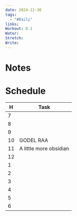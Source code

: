 ```yaml
---
date: 2024-12-30
tags:
  - "#Daily"
links: 
Workout: 0.1
Water: 
Stretch: 
Write:
---
```

# Notes

# Schedule

| H   | Task                   |
| --- | ---------------------- |
| 7   |                        |
| 8   |                        |
| 9   |                        |
| 10  | GODEL RAA              |
| 11  | A little more obsidian |
| 12  |                        |
| 1   |                        |
| 2   |                        |
| 3   |                        |
| 4   |                        |
| 5   |                        |
| 6   |                        |

